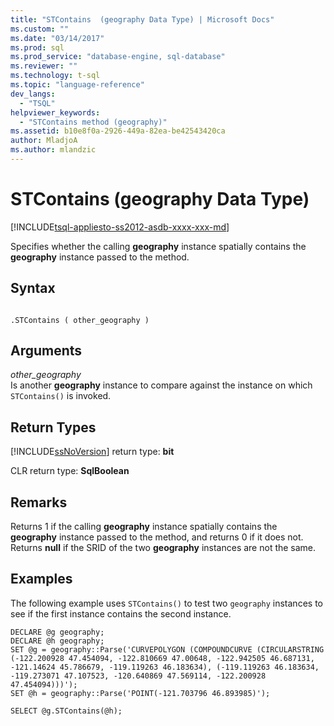 ```yaml
---
title: "STContains  (geography Data Type) | Microsoft Docs"
ms.custom: ""
ms.date: "03/14/2017"
ms.prod: sql
ms.prod_service: "database-engine, sql-database"
ms.reviewer: ""
ms.technology: t-sql
ms.topic: "language-reference"
dev_langs: 
  - "TSQL"
helpviewer_keywords: 
  - "STContains method (geography)"
ms.assetid: b10e8f0a-2926-449a-82ea-be42543420ca
author: MladjoA
ms.author: mlandzic 
---
```

# STContains  (geography Data Type)
[!INCLUDE[tsql-appliesto-ss2012-asdb-xxxx-xxx-md](../../includes/tsql-appliesto-ss2012-asdb-xxxx-xxx-md.md)]

  Specifies whether the calling **geography** instance spatially contains the **geography** instance passed to the method.  
  
## Syntax  
  
```  
  
.STContains ( other_geography )  
```  
  
## Arguments  
 *other_geography*  
 Is another **geography** instance to compare against the instance on which `STContains()` is invoked.  
  
## Return Types  
 [!INCLUDE[ssNoVersion](../../includes/ssnoversion-md.md)] return type: **bit**  
  
 CLR return type: **SqlBoolean**  
  
## Remarks  
 Returns 1 if the calling **geography** instance spatially contains the **geography** instance passed to the method, and returns 0 if it does not. Returns **null** if the SRID of the two **geography** instances are not the same.  
  
## Examples  
 The following example uses `STContains()` to test two `geography` instances to see if the first instance contains the second instance.  
  
```  
DECLARE @g geography;  
DECLARE @h geography;  
SET @g = geography::Parse('CURVEPOLYGON (COMPOUNDCURVE (CIRCULARSTRING (-122.200928 47.454094, -122.810669 47.00648, -122.942505 46.687131, -121.14624 45.786679, -119.119263 46.183634), (-119.119263 46.183634, -119.273071 47.107523, -120.640869 47.569114, -122.200928 47.454094)))');  
SET @h = geography::Parse('POINT(-121.703796 46.893985)');  
```  
  
 `SELECT @g.STContains(@h);`  
  
  
